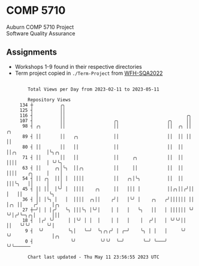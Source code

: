 # COMP 5710
Auburn COMP 5710 Project  
Software Quality Assurance

## Assignments
- Workshops 1-9 found in their respective directories
- Term project copied in `./Term-Project` from [WFH-SQA2022](https://github.com/wumphlett/WFH-SQA2022-AUBURN)

```

        Total Views per Day from 2023-02-11 to 2023-05-11

        Repository Views
     134 ┼          ╭╮
     125 ┤          ││
     116 ┤          ││                                             ╭╮
     107 ┤          ││                  ╭╮                  ╭╮     ││
      98 ┤ ╭╮       ││                  ││                  ││  ╭╮ ││             ╭╮
      89 ┤ ││       ││   ╭╮             ││                  ││  ││ ││             ││
      80 ┤ ││       ││   ││             ││                  ││  ││ ││╭╮           │╰╮╭╮
      71 ┤ ││       ││   ││             ││     ╭╮           ││  ││ ││││           │ ╰╯╰╮
      63 ┤ ││     ╭╮│╰╮  ││╭╮           ││     ││           ││  ││ ││││    ╭╮     │    │
      54 ┤ ││ ╭╮  │││ │  ││││           ││   ╭╮│╰╮          ││  ││ │││╰╮   ││     │    │
      45 ┤ ││ ││  │╰╯ │  ││││    ╭╮     ││   │││ │          ││╭╮││╭╯││ │   ││     │    ╰╮
      36 ┤ ││ │╰╮ │   │  ││││  ╭╮││    ╭╯│   │╰╯ │    ╭╮   ╭╯││││││ ││ │╭╮ ││    ╭╯     │╭╮
      27 ┼─╯│ │ │╭╯   ╰╮ │││╰╮ │╰╯│    │ │   │   ╰╮   ││   │ ││││││ ╰╯ ╰╯│╭╯╰─╮╭╮│      │││
      18 ┤  │╭╯ ╰╯     │ │╰╯ │ │  │    │ │   │    │  ╭╯│   │ ╰╯╰╯││      ││   ╰╯╰╯      ╰╯│
       9 ┤  ╰╯         ╰╮│   ╰─╯  ╰╮╭╮╭╯ │ ╭─╯    ╰╮ │ │   │     ╰╯      ╰╯               │╭╮
       0 ┤              ╰╯         ╰╯╰╯  ╰─╯       ╰─╯ ╰───╯                              ╰╯╰──────

        Chart last updated - Thu May 11 23:56:55 2023 UTC
        
```
